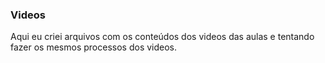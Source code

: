 ### Videos

Aqui eu criei arquivos com os conteúdos dos videos das aulas e tentando fazer os mesmos processos dos videos.